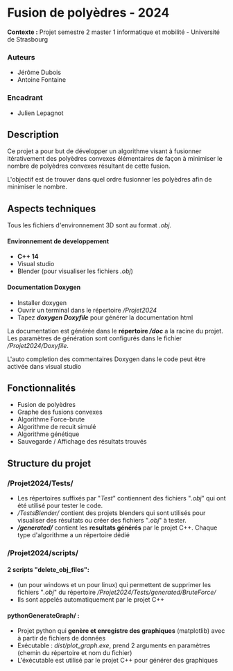 # Fusion de polyèdres - 2024

**Contexte :** Projet semestre 2 master 1 informatique et mobilité - Université de Strasbourg

### Auteurs
- Jérôme Dubois
- Antoine Fontaine
### Encadrant
- Julien Lepagnot

## Description
Ce projet a pour but de développer un algorithme visant à fusionner itérativement des polyèdres convexes élémentaires de façon à minimiser le nombre de polyèdres convexes résultant de cette fusion. 

L'objectif est de trouver dans quel ordre fusionner les polyèdres afin de minimiser le nombre.

## Aspects techniques
Tous les fichiers d'environnement 3D sont au format *.obj*.
#### Environnement de developpement
- **C++ 14**
- Visual studio
- Blender (pour visualiser les fichiers *.obj*)

#### Documentation Doxygen
- Installer doxygen
- Ouvrir un terminal dans le répertoire */Projet2024*
- Tapez ***doxygen Doxyfile*** pour générer la documentation html

La documentation est générée dans le **répertoire */doc*** a la racine du projet.
Les paramètres de génération sont configurés dans le fichier */Projet2024/Doxyfile*.

L'auto completion des commentaires Doxygen dans le code peut être activée dans visual studio

## Fonctionnalités
- Fusion de polyèdres
- Graphe des fusions convexes
- Algorithme Force-brute
- Algorithme de recuit simulé
- Algorithme génétique
- Sauvegarde / Affichage des résultats trouvés

## Structure du projet

### /Projet2024/Tests/
- Les répertoires suffixés par "*Test*" contiennent des fichiers "*.obj*" qui ont été utilisé pour tester le code. 
- */TestsBlender/* contient des projets blenders qui sont utilisés pour visualiser des résultats ou créer des fichiers "*.obj*" à tester.
- ***/generated/*** contient les **resultats générés** par le projet C++. Chaque type d'algorithme a un répertoire dédié

### /Projet2024/scripts/
#### 2 scripts "delete_obj_files":
- (un pour windows et un pour linux) qui permettent de supprimer les fichiers "*.obj*" du répertoire */Projet2024/Tests/generated/BruteForce/*
- Ils sont appelés automatiquement par le projet C++
#### pythonGenerateGraph/ : 
- Projet python qui **genère et enregistre des graphiques** (matplotlib) avec à partir de fichiers de données
- Exécutable : *dist/plot_graph.exe*, prend 2 arguments en paramètres (chemin du répertoire et nom du fichier) 
- L'éxécutable est utilisé par le projet C++ pour générer des graphiques